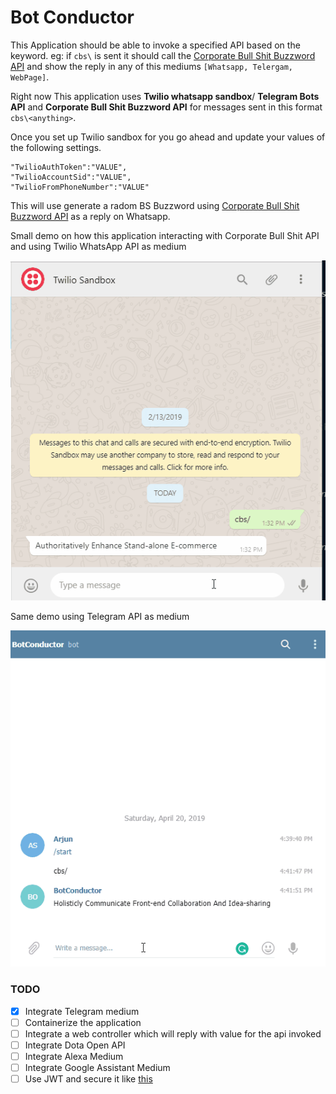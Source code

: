 # Bot Conductor

This Application should be able to invoke a specified API based on the keyword. eg: if `cbs\` is sent it should call the [Corporate Bull Shit Buzzword API](https://github.com/sameerkumar18/corporate-bs-generator-api) and show the reply in any of this mediums `[Whatsapp, Telergam, WebPage]`.


Right now This application uses **Twilio whatsapp sandbox**/ **Telegram Bots API** and **Corporate Bull Shit Buzzword API** for messages sent in this format `cbs\<anything>`. 

Once you set up Twilio sandbox for you go ahead and update your values of the following settings.

```
"TwilioAuthToken":"VALUE",
"TwilioAccountSid":"VALUE",
"TwilioFromPhoneNumber":"VALUE"

```

This will use generate a radom BS Buzzword using [Corporate Bull Shit Buzzword API](https://github.com/sameerkumar18/corporate-bs-generator-api) as a reply on Whatsapp.

Small demo on how this application interacting with Corporate Bull Shit API and using Twilio WhatsApp API as medium

![Twilio Whatsapp BotConductor](images/botconductorwhatsapp.gif)

Same demo using Telegram API as medium

![Telegram BotConductor](images/botconductortelegram.gif)

### TODO

- [x] Integrate Telegram medium
- [ ] Containerize the application
- [ ] Integrate a web controller which will reply with value for the api invoked
- [ ] Integrate Dota Open API
- [ ] Integrate Alexa Medium
- [ ] Integrate Google Assistant Medium
- [ ] Use JWT and secure it like [this](https://dev.to/bitsmonkey/jwt-in-dotnet-core-9bg)
